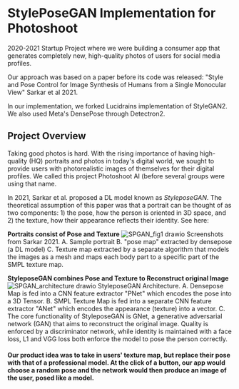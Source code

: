 # StylePoseGAN Implementation for Photoshoot
2020-2021 Startup Project where we were building a consumer app that generates completely new, high-quality photos of users for social media profiles. 

Our approach was based on a paper before its code was released: "Style and Pose Control for Image Synthesis of Humans from a Single Monocular View" Sarkar et al 2021.

In our implementation, we forked Lucidrains implementation of StyleGAN2. We also used Meta's DensePose through Detectron2.

## Project Overview
Taking good photos is hard. With the rising importance of having high-quality (HQ) portraits and photos in today's digital world, we sought to provide users with photorealistic images of themselves for their digital profiles. We called this project Photoshoot AI (before several groups were using that name. 

In 2021, Sarkar et al. proposed a DL model known as _StyleposeGAN_. The theoretical assumption of this paper was that a portrait can be thought of as two components: 1) the pose, how the person is oriented in 3D space, and 2) the texture, how their appearance reflects their identity. See here:

**Portraits consist of Pose and Texture**
![SPGAN_fig1 drawio](https://github.com/photoshootai/styleposgan-stylegan2/assets/41484082/ad150641-61eb-4303-87b7-beed62659a73)
Screenshots from Sarkar 2021. A. Sample portrait B. "pose map" extracted by densepose (a DL model) C. Texture map extracted by a separate algorithm that models the images as a mesh and maps each body part to a specific part of the SMPL texture map.

**StyleposeGAN combines Pose and Texture to Reconstruct original Image**
![SPGAN_architecture drawio](https://github.com/photoshootai/styleposgan-stylegan2/assets/41484082/a4ca8721-e4fb-47c4-b837-ff861e10878a)
StyleposeGAN Architecture. 
A. Densepose Map is fed into a CNN feature extractor "PNet" which encodes the pose into a 3D Tensor.
B. SMPL Texture Map is fed into a separate CNN feature extractor "ANet" which encodes the appearance (texture) into a vector.
C. The core functionality of StyleposeGAN is GNet, a generative adversarial network (GAN) that aims to reconstruct the original image. Quality is enforced by a discriminator network, while identity is maintained with a face loss, L1 and VGG loss both enforce the model to pose the person correctly. 

 #### Our product idea was to take in users' texture map, but replace their pose with that of a professional model. At the click of a button, our app would choose a random pose and the network would then produce an image of the user, posed like a model. 

